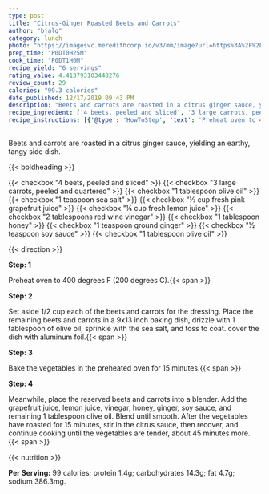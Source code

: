 ```yaml
---
type: post
title: "Citrus-Ginger Roasted Beets and Carrots"
author: "bjalg"
category: lunch
photo: "https://imagesvc.meredithcorp.io/v3/mm/image?url=https%3A%2F%2Fimages.media-allrecipes.com%2Fuserphotos%2F1020296.jpg"
prep_time: "P0DT0H25M"
cook_time: "P0DT1H0M"
recipe_yield: "6 servings"
rating_value: 4.413793103448276
review_count: 29
calories: "99.3 calories"
date_published: 12/17/2019 09:43 PM
description: "Beets and carrots are roasted in a citrus ginger sauce, yielding an earthy, tangy side dish."
recipe_ingredient: ['4 beets, peeled and sliced', '3 large carrots, peeled and quartered', '1 tablespoon olive oil', '1 teaspoon sea salt', '⅓ cup fresh pink grapefruit juice ', '¼ cup fresh lemon juice', '2 tablespoons red wine vinegar', '1 tablespoon honey', '1 teaspoon ground ginger', '½ teaspoon soy sauce', '1 tablespoon olive oil']
recipe_instructions: [{'@type': 'HowToStep', 'text': 'Preheat oven to 400 degrees F (200 degrees C).\n'}, {'@type': 'HowToStep', 'text': 'Set aside 1/2 cup each of the beets and carrots for the dressing. Place the remaining beets and carrots in a 9x13 inch baking dish, drizzle with 1 tablespoon of olive oil, sprinkle with the sea salt, and toss to coat. cover the dish with aluminum foil.\n'}, {'@type': 'HowToStep', 'text': 'Bake the vegetables in the preheated oven for 15 minutes.\n'}, {'@type': 'HowToStep', 'text': 'Meanwhile, place the reserved beets and carrots into a blender. Add the grapefruit juice, lemon juice, vinegar, honey, ginger, soy sauce, and remaining 1 tablespoon olive oil. Blend until smooth. After the vegetables have roasted for 15 minutes, stir in the citrus sauce, then recover, and continue cooking until the vegetables are tender, about 45 minutes more.\n'}]
---
```


Beets and carrots are roasted in a citrus ginger sauce, yielding an earthy, tangy side dish. 

{{< boldheading >}}

{{< checkbox "4  beets, peeled and sliced" >}}
{{< checkbox "3 large carrots, peeled and quartered" >}}
{{< checkbox "1 tablespoon olive oil" >}}
{{< checkbox "1 teaspoon sea salt" >}}
{{< checkbox "⅓ cup fresh pink grapefruit juice" >}}
{{< checkbox "¼ cup fresh lemon juice" >}}
{{< checkbox "2 tablespoons red wine vinegar" >}}
{{< checkbox "1 tablespoon honey" >}}
{{< checkbox "1 teaspoon ground ginger" >}}
{{< checkbox "½ teaspoon soy sauce" >}}
{{< checkbox "1 tablespoon olive oil" >}}


{{< direction >}}

**Step: 1**

Preheat oven to 400 degrees F (200 degrees C).{{< span >}}

**Step: 2**

Set aside 1/2 cup each of the beets and carrots for the dressing. Place the remaining beets and carrots in a 9x13 inch baking dish, drizzle with 1 tablespoon of olive oil, sprinkle with the sea salt, and toss to coat. cover the dish with aluminum foil.{{< span >}}

**Step: 3**

Bake the vegetables in the preheated oven for 15 minutes.{{< span >}}

**Step: 4**

Meanwhile, place the reserved beets and carrots into a blender. Add the grapefruit juice, lemon juice, vinegar, honey, ginger, soy sauce, and remaining 1 tablespoon olive oil. Blend until smooth. After the vegetables have roasted for 15 minutes, stir in the citrus sauce, then recover, and continue cooking until the vegetables are tender, about 45 minutes more.{{< span >}}

{{< nutrition >}}

**Per Serving:** 99 calories; protein 1.4g; carbohydrates 14.3g; fat 4.7g; sodium 386.3mg.